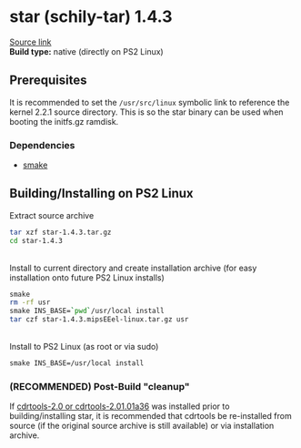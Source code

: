 # star (schily-tar) 1.4.3

[Source link](https://mirrors.dotsrc.org/schilytools/OLD/star/star-1.4.3.tar.gz)  
**Build type:** native (directly on PS2 Linux)

## Prerequisites

It is recommended to set the ```/usr/src/linux``` symbolic link to reference the kernel 2.2.1 source directory. This is so the star binary can be used when booting the initfs.gz ramdisk.

### Dependencies

* [smake](smake)

## Building/Installing on PS2 Linux

Extract source archive
```bash
tar xzf star-1.4.3.tar.gz
cd star-1.4.3
```

&nbsp;  
Install to current directory and create installation archive (for easy installation onto future PS2 Linux installs)
```bash
smake
rm -rf usr
smake INS_BASE=`pwd`/usr/local install
tar czf star-1.4.3.mipsEEel-linux.tar.gz usr
```

&nbsp;  
Install to PS2 Linux (as root or via sudo)
```bash
smake INS_BASE=/usr/local install
```

### (RECOMMENDED) Post-Build "cleanup"

If [cdrtools-2.0 or cdrtools-2.01.01a36](cdrtools) was installed prior to building/installing star, it is recommended that cdrtools be re-installed from source (if the original source archive is still available) or via installation archive.

